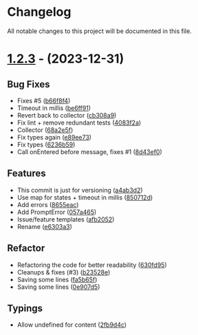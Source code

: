 # Changelog

All notable changes to this project will be documented in this file.

# [1.2.3](https://github.com/HiddenDevs/discord-prompts.js/compare/v1.2.3...v1.2.3) - (2023-12-31)

## Bug Fixes

- Fixes #5 ([b66f8f4](https://github.com/HiddenDevs/discord-prompts.js/commit/b66f8f4f4b7db47c3b562310d50375d31b650a04))
- Timeout in millis ([be6ff91](https://github.com/HiddenDevs/discord-prompts.js/commit/be6ff91039ddf3d667a87d78f84bfa2828d8e588))
- Revert back to collector ([cb308a9](https://github.com/HiddenDevs/discord-prompts.js/commit/cb308a91fde895dc96a6eead312c4b82205661e0))
- Fix lint + remove redundant tests ([4083f2a](https://github.com/HiddenDevs/discord-prompts.js/commit/4083f2a1bf6b8386ebd1baa6de4d3f365832afe1))
- Collector ([68a2e5f](https://github.com/HiddenDevs/discord-prompts.js/commit/68a2e5f5b4c4c7831b54e6ceb034a5328c60c23a))
- Fix types again ([e89ee73](https://github.com/HiddenDevs/discord-prompts.js/commit/e89ee73d00c7ac22f556e54d18b7b630009931bb))
- Fix types ([6236b59](https://github.com/HiddenDevs/discord-prompts.js/commit/6236b59ebe34a4c690dcf7177c4dcb0172d3093d))
- Call onEntered before message, fixes #1 ([8d43ef0](https://github.com/HiddenDevs/discord-prompts.js/commit/8d43ef092f2c411e6943c8bd2643596e5e46eced))

## Features

- This commit is just for versioning ([a4ab3d2](https://github.com/HiddenDevs/discord-prompts.js/commit/a4ab3d2f2c4fddf0dd32c0e27827202411ef53e7))
- Use map for states + timeout in millis ([850712d](https://github.com/HiddenDevs/discord-prompts.js/commit/850712d12ca7e4da2643240e75cdbd4e8b4e3ca7))
- Add errors ([8655eac](https://github.com/HiddenDevs/discord-prompts.js/commit/8655eac1365f3102c555773fb3dcf372e0861965))
- Add PromptError ([057a465](https://github.com/HiddenDevs/discord-prompts.js/commit/057a465676dd5bbb32c9b937a980c77b1e566bb8))
- Issue/feature templates ([afb2052](https://github.com/HiddenDevs/discord-prompts.js/commit/afb2052c9bbf67442c8148b8a0587f6b18be10ad))
- Rename ([e6303a3](https://github.com/HiddenDevs/discord-prompts.js/commit/e6303a3a9a6c5654dc0e198be335260dadc56ddc))

## Refactor

- Refactoring the code for better readability ([630fd95](https://github.com/HiddenDevs/discord-prompts.js/commit/630fd95b1cfdf82ea428ab2251a697ecfba4ba8a))
- Cleanups & fixes (#3) ([b23528e](https://github.com/HiddenDevs/discord-prompts.js/commit/b23528e654a712e75df571914aef147b394217a4))
- Saving some lines ([fa5b65f](https://github.com/HiddenDevs/discord-prompts.js/commit/fa5b65ff23fbe2a2472432ee1d10f4577921df00))
- Saving some lines ([0e907d5](https://github.com/HiddenDevs/discord-prompts.js/commit/0e907d569b9c7bf42f3fc14b70b8c04e6c964b20))

## Typings

- Allow undefined for content ([2fb9d4c](https://github.com/HiddenDevs/discord-prompts.js/commit/2fb9d4c48e82f4a2daa009ee0020bdeaefb41784))

